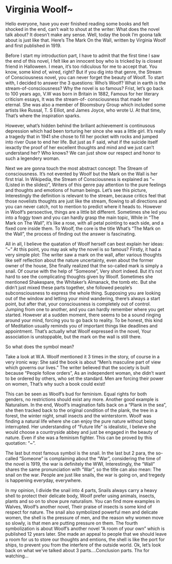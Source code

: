 
# Virginia Woolf~

Hello everyone, have you ever finished reading some books and felt shocked in the end, can’t wait to shout at the writer: What does the novel talk about? It doesn’t make any sense. Well, today the book I’m goona talk about is just like that. Here’s The Mark On the Wall, written by Virginia Woolf and first published in 1919.

Before I start my introduction part, I have to admit that the first time I saw the end of this novel, I felt like an innocent boy who is tricked by is closest friend in Halloween. I mean, it’s too ridiculous for me to accept that. You know, some kind of, wired, right? But if you dig into that genre, the Stream of Consciousness novel, you can never forget the beauty of Woolf.
To start with, I decided to answer the 3 questions: Who’s Woolf? What in earth is the stream-of-consciousness? Why the novel is so famous? Frist, let’s go back to 100 years ago, V.W was born in Britain in 1882, Famous for her literary criticism essays, It was the stream-of- consciousness that made her eternal. She was also a member of Bloomsbury Group which included some artists like Russal, T. S Eiliot, and James Joyce, who wrote U. At that time, That’s where the inspiration sparks.

However, what’s hidden behind the briliant achievement is continusous depression which had been torturing her since she was a little girl. It’s really a tragedy that in 1941 she chose to fill her pocket with rocks and jumped into river Ouse to end her life. But just as F said, what if the suicide itself iexactly the proof of her excellent thoughts and mind and we just can’t understand her? Who knows? We can just show our respect and honor to such a legendery woman.

Next we are gonna touch the most abstract concept: The Stream of consciousness. It’s not evented by Woolf but the Mark on the Wall is her first trial. In Wikipedia, the Stream of Consciousness is explained as “~(Listed in the slides)”, Writers of this genre pay attention to the pure feelings and thoughts and emotions of human beings. Let’s see this picture, Interestingly the definition is relevant to the stream, because critics feel that those novelists thoughts are just like the stream, flowing to all directions and you can never catch, not to mention to predict where it heads to. However in Woolf’s persoective, things are a little bit different. Sometimes she led you into a foggy town and you can hardly grasp the main topic, While in “The Mark on The Wall”, it’s like a rose, with all petal pointing to each side, and a fixed core inside them. To Woolf, the core is the title What’s “The Mark on the Wall”, the process of finding out the answer is fascinating.

All in all, I believe the quatation of Woolf herself can best explain her ideas: “~”
At this point, you may ask why the novel is so famous? Firstly, it had a very simple plot: The writer saw a mark on the wall, after various thoughts like self reflection about the nature uncertainty, even about the former owner of the house, She finally realized that the so-called mark is simply a snail. Of course with the help of “Someone”, Very short indeed. But it’s not hard to see the complicating thoughts given by Woolf. Sometimes she mentioned Shakespare, the Whitaker’s Almanack, the tomb etc. But she didn’t just mixed these parts together, she followed people’s subconsciousness to express the whole thing. Supposing you are looking out of the window and letting your mind wandering, there’s always a start point, but after that, your consciousness is completely out of control. Jumping from one to another, and you can hardly remember where you get started. However at a sudden moment, there seems to be a sound ringing around your mind, forcing you to go back to reality. To be honest, this kind of Meditation usually reminds you of important things like deadlines and appointment. That’s actually what Woolf expressed in the novel, Your association is unstoppable, but the mark on the wall is still there.


So what does the symbol mean?

Take a look at W.A. Woolf mentioned it 3 times in the story, of course in a very ironic way: She said the book is about “Men’s masculine part of view which governs our lives.” The writer believed that the society is built because “People follow orders”, As an independent woman, she didn’t want to be ordered by others, who set the standard. Men are forcing their power on women, That’s why such a book could exist!


This can be seen as Woolf’s bud for feminism. Equal rights for both genders, no restrictions should exist any more.
Another good example is Naturalism. In the end, Woolf’s imagination falls back on a “Plank in the sea”, she then tracked back to the original condition of the plank, the tree in a forest, the winter night, small insects and the winterstorm. Woolf was finding a natural life where she can enjoy the pure nature without being interrupted. Her understanding of “Future life” is idealistic, I believe she would choose a countryside abbey and just be engaged in the beauty of nature. Even if she was a feminism fighter. This can be proved by this quotation: “~”.

The last but most famous symbol is the snail. In the last but 2 para, the so-called “Someone” is complaining about the “War”, considering the time of the novel is 1919, the war is definitely the WWI, Interestingly, the “Wall” shares the same pronunciation with “War”, so the title can also mean: The snail on the war. People are just like snails, the war is going on, and tregedy is happening everyday, everywhere.

In my opinion, I divide the snail into 4 parts, Snails always carry a heavy shell to protect their delicate body, Woolf prefer using animals, insects, plants and so on to show pure naturalism. You can find more examples in Walves, Woolf’s another novel, Their praise of insects is some kind of respect for nature.
The snail also symbolized powerful men and delicate women, the shell is the pressure of men, and the reason why women move so slowly, is that men are putting pressure on them. The fourth symbolization is about Woolf’s another novel “A room of your own” which is published 12 years later. She made an appeal to people that we should leave a room for us to store our thoughts and emtions, the shell is like the port for ships, to prevent you from the interfere of the outside world.
Ok, let’s look back on what we’ve talked about 3 parts....Conclusion parts.
Thx for watching...
